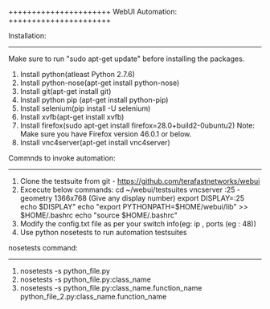 ++++++++++++++++++++++
WebUI Automation:
++++++++++++++++++++++


Installation:
********************
Make sure to run "sudo apt-get update" before installing the packages.

1. Install python(atleast Python 2.7.6) 
2. Install python-nose(apt-get install python-nose)
3. Install git(apt-get install git)
4. Install python pip (apt-get install python-pip)
5. Install selenium(pip install -U selenium)
6. Install xvfb(apt-get install xvfb)
7. Install firefox(sudo apt-get install firefox=28.0+build2-0ubuntu2) Note: Make sure you have Firefox version 46.0.1 or below. 
8. Install vnc4server(apt-get install vnc4server)

Commnds to invoke automation:
***************************
1. Clone the testsuite from git - https://github.com/terafastnetworks/webui
2. Excecute below commands:
	cd ~/webui/testsuites
	vncserver :25 -geometry 1366x768 (Give any display number)
	export DISPLAY=:25
	echo $DISPLAY"
	echo "export PYTHONPATH=$HOME/webui/lib" >> $HOME/.bashrc
	echo "source $HOME/.bashrc"
3. Modify the config.txt file as per your switch info(eg: ip , ports (eg : 48))
4. Use python nosetests to run automation testsuites

nosetests command:
********************
1.  nosetests -s python_file.py
2.  nosetests -s python_file.py:class_name 
3.  nosetests -s python_file.py:class_name.function_name python_file_2.py:class_name.function_name




















